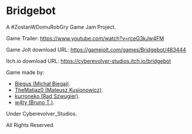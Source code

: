 # Bridgebot
A #ZostanWDomuRobGry Game Jam Project.

Game Trailer: https://www.youtube.com/watch?v=rceG3kJw4FM

Game Jolt download URL: https://gamejolt.com/games/Bridgebot/483444

Itch.io download URL: https://cyberevolver-studios.itch.io/bridgebot

Game made by:
- [Biegus (Michał Biegaj)](https://github.com/biegus).
- [TheMatiaz0 (Mateusz Kusionowicz)](https://github.com/thematiaz0).
- [kurroneko (Rad Szwugier)](https://github.com/kurroneko).
- [w4ty (Bruno T.)](https://github.com/w4ty).

Under Cyberevolver_Studios.

All Rights Reserved.
